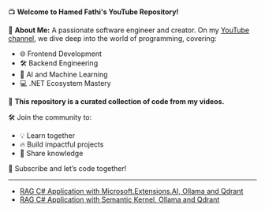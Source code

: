 📺 **Welcome to Hamed Fathi's YouTube Repository!**

🚀 **About Me:**
A passionate software engineer and creator. On my [YouTube channel](https://www.youtube.com/@HamedFathiTech), we dive deep into the world of programming, covering:

* 🌐 Frontend Development
* 🛠️ Backend Engineering
* 🤖 AI and Machine Learning
* 💻 .NET Ecosystem Mastery

🎥 **This repository is a curated collection of code from my videos.**

🛠️ Join the community to:

* 💡 Learn together
* 🔥 Build impactful projects
* 💬 Share knowledge

🔔 Subscribe and let’s code together!

---

- [RAG C# Application with Microsoft.Extensions.AI, Ollama and Qdrant](https://www.youtube.com/watch?v=ujgf9g4ajus)
- [RAG C# Application with Semantic Kernel, Ollama and Qdrant](https://www.youtube.com/watch?v=zISe2jXmrB8&t)
